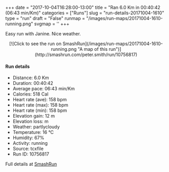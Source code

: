 +++
date = "2017-10-04T16:28:00-13:00"
title = "Ran 6.0 Km in 00:40:42 (06:43 min/Km)"
categories = ["Runs"]
slug = "run-details-20171004-1610"
type = "run"
draft = "False"
runmap = "/images/run-maps/20171004-1610-running.png"
svgmap = '<polyline points="0 56, 1 57, 1 59, 2 60, 2 61, 2 62, 3 63, 5 63, 7 61, 10 58, 13 56, 16 52, 17 51, 18 50, 20 50, 21 50, 21 49, 23 47, 29 43, 30 43, 33 42, 36 43, 39 44, 40 45, 41 45, 42 46, 43 46, 43 46, 45 44, 45 43, 46 42, 48 41, 49 39, 50 38, 50 38, 58 37, 74 38, 75 39, 79 40, 83 42, 87 46, 90 48, 94 52, 97 54, 100 55, 96 53, 92 50, 86 44, 82 41, 78 39, 75 39, 64 38, 59 38, 50 38, 50 38, 49 39, 48 41, 44 44, 43 46, 43 46, 41 46, 36 44, 34 43, 30 43, 28 44, 26 45, 25 46, 22 49, 20 50, 19 50, 14 55, 10 59">'
+++

Easy run with Janine. Nice weather. 

<!--more-->

<center>
[![Click to see the run on SmashRun](/images/run-maps/20171004-1610-running.png "A map of this run")](http://smashrun.com/peter.smith/run/10756817)
</center>

#### Run details

* Distance: 6.0 Km
* Duration: 00:40:42
* Average pace: 06:43 min/Km
* Calories: 518 Cal
* Heart rate (ave): 158 bpm
* Heart rate (max): 158 bpm
* Heart rate (min): 158 bpm
* Elevation gain: 12 m
* Elevation loss:  m
* Weather: partlycloudy
* Temperature: 16 &deg;C
* Humidity: 67%
* Activity: running
* Source: tcxfile
* Run ID: 10756817

Full details at [SmashRun](http://smashrun.com/peter.smith/run/10756817)